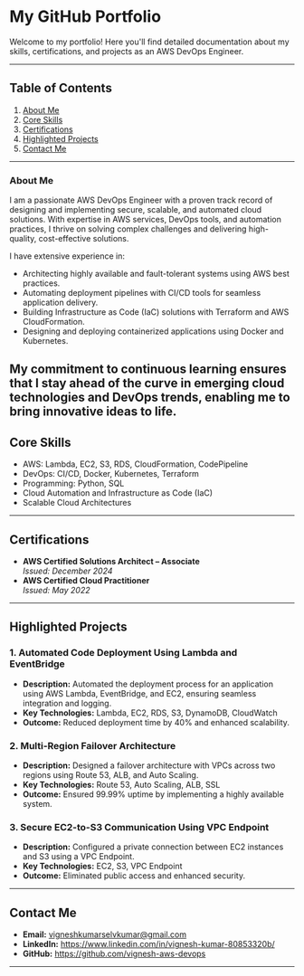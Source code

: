 # My GitHub Portfolio

Welcome to my portfolio! Here you'll find detailed documentation about my skills, certifications, and projects as an AWS DevOps Engineer.

---

## **Table of Contents**
1. [About Me](#about-me)
2. [Core Skills](#core-skills)
3. [Certifications](#certifications)
4. [Highlighted Projects](#highlighted-projects)
5. [Contact Me](#contact-me)

---

### **About Me**
I am a passionate AWS DevOps Engineer with a proven track record of designing and implementing secure, scalable, and automated cloud solutions. With expertise in AWS services, DevOps tools, and automation practices, I thrive on solving complex challenges and delivering high-quality, cost-effective solutions.

I have extensive experience in:
- Architecting highly available and fault-tolerant systems using AWS best practices.
- Automating deployment pipelines with CI/CD tools for seamless application delivery.
- Building Infrastructure as Code (IaC) solutions with Terraform and AWS CloudFormation.
- Designing and deploying containerized applications using Docker and Kubernetes.

My commitment to continuous learning ensures that I stay ahead of the curve in emerging cloud technologies and DevOps trends, enabling me to bring innovative ideas to life.
---

## **Core Skills**
- AWS: Lambda, EC2, S3, RDS, CloudFormation, CodePipeline
- DevOps: CI/CD, Docker, Kubernetes, Terraform
- Programming: Python, SQL
- Cloud Automation and Infrastructure as Code (IaC)
- Scalable Cloud Architectures

---

## **Certifications**
- **AWS Certified Solutions Architect – Associate**  
  *Issued: December 2024*  
- **AWS Certified Cloud Practitioner**  
  *Issued: May 2022*

---

## **Highlighted Projects**
### **1. Automated Code Deployment Using Lambda and EventBridge**
- **Description:** Automated the deployment process for an application using AWS Lambda, EventBridge, and EC2, ensuring seamless integration and logging.
- **Key Technologies:** Lambda, EC2, RDS, S3, DynamoDB, CloudWatch
- **Outcome:** Reduced deployment time by 40% and enhanced scalability.

### **2. Multi-Region Failover Architecture**
- **Description:** Designed a failover architecture with VPCs across two regions using Route 53, ALB, and Auto Scaling.
- **Key Technologies:** Route 53, Auto Scaling, ALB, SSL
- **Outcome:** Ensured 99.99% uptime by implementing a highly available system.

### **3. Secure EC2-to-S3 Communication Using VPC Endpoint**
- **Description:** Configured a private connection between EC2 instances and S3 using a VPC Endpoint.
- **Key Technologies:** EC2, S3, VPC Endpoint
- **Outcome:** Eliminated public access and enhanced security.

---

## **Contact Me**
- **Email:** vigneshkumarselvkumar@gmail.com
- **LinkedIn:** https://www.linkedin.com/in/vignesh-kumar-80853320b/
- **GitHub:** https://github.com/vignesh-aws-devops

---
